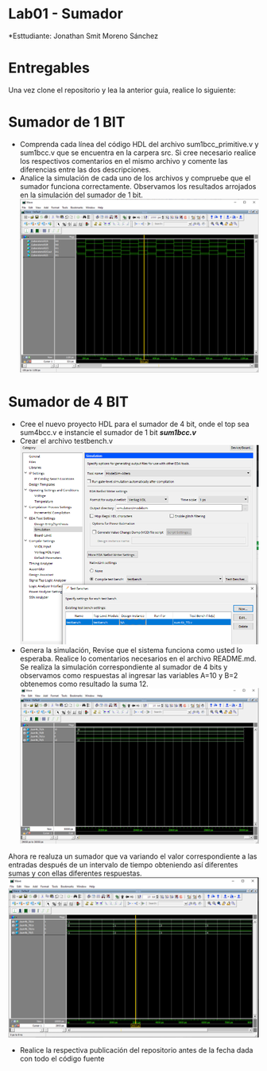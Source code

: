 # Lab01 - Sumador 

*Esttudiante: Jonathan Smit Moreno Sánchez 

# Entregables

Una vez clone el repositorio y lea la anterior guia, realice lo siguiente:

# Sumador de 1 BIT

* Comprenda cada línea del código HDL del archivo sum1bcc_primitive.v y  sum1bcc.v que se encuentra en la carpera src. Si cree necesario realice los respectivos comentarios en el mismo archivo y comente las diferencias entre las dos descripciones.
* Analice la simulación de cada uno de los archivos y compruebe que el sumador funciona correctamente.
Observamos los resultados arrojados en la simulación del sumador de 1 bit.
![Sumador 1bit](https://github.com/unal-edigital1-lab/lab00-josmorenosa/blob/master/Figuras/Sum1b.PNG)

# Sumador de 4 BIT

* Cree el nuevo proyecto HDL para el sumador de 4 bit, onde el top sea sum4bcc.v e instancie el sumador de 1 bit ***sum1bcc.v***
* Crear el archivo testbench.v
![TB](https://github.com/unal-edigital1-lab/lab00-josmorenosa/blob/master/Figuras/crear_Tb.PNG)
* Genera la simulación, Revise que el sistema funciona como usted lo esperaba. Realice lo comentarios necesarios en el archivo README.md.
Se realiza la simulación correspondiente al sumador de 4 bits y observamos como respuestas al ingresar las variables A=10 y B=2 obtenemos como resultado la suma 12.
![Sumador 4bit](https://github.com/unal-edigital1-lab/lab00-josmorenosa/blob/master/Figuras/Resutlado%20sumador%20de%204%20bits.PNG)

Ahora re realuza un sumador que va variando el valor correspondiente a las entradas después de un intervalo de tiempo obteniendo así diferentes sumas y con ellas diferentes respuestas.
![Sumador 4bit_conciclo](https://github.com/unal-edigital1-lab/lab00-josmorenosa/blob/master/Figuras/R2.PNG)
* Realice la respectiva publicación del repositorio antes de la fecha dada con todo el código  fuente 


